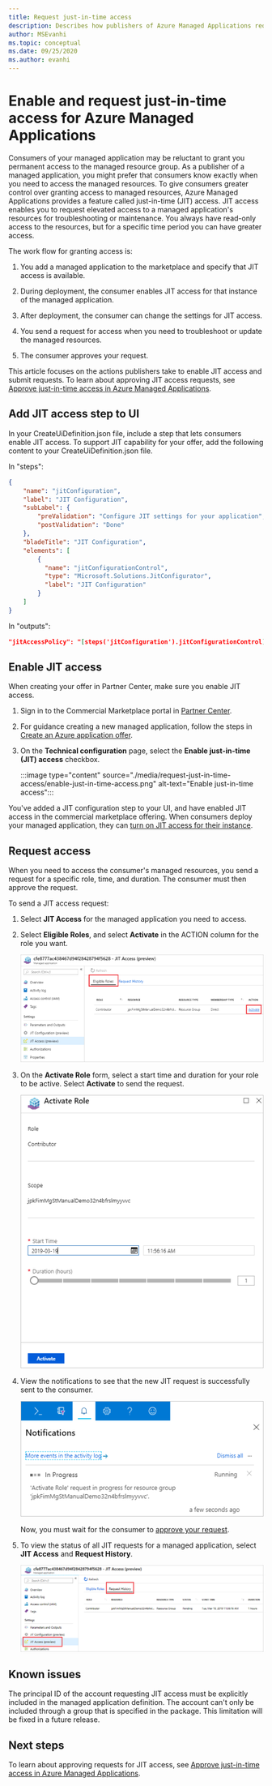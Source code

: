 ```yaml
---
title: Request just-in-time access
description: Describes how publishers of Azure Managed Applications request just-in-time access to a managed application.
author: MSEvanhi
ms.topic: conceptual
ms.date: 09/25/2020
ms.author: evanhi
---
```

# Enable and request just-in-time access for Azure Managed Applications

Consumers of your managed application may be reluctant to grant you permanent access to the managed resource group. As a publisher of a managed application, you might prefer that consumers know exactly when you need to access the managed resources. To give consumers greater control over granting access to managed resources, Azure Managed Applications provides a feature called just-in-time (JIT) access.
JIT access enables you to request elevated access to a managed application's resources for troubleshooting or maintenance. You always have read-only access to the resources, but for a specific time period you can have greater access.

The work flow for granting access is:

1. You add a managed application to the marketplace and specify that JIT access is available.

1. During deployment, the consumer enables JIT access for that instance of the managed application.

1. After deployment, the consumer can change the settings for JIT access.

1. You send a request for access when you need to troubleshoot or update the managed resources.

1. The consumer approves your request.

This article focuses on the actions publishers take to enable JIT access and submit requests. To learn about approving JIT access requests, see [Approve just-in-time access in Azure Managed Applications](approve-just-in-time-access.md).

## Add JIT access step to UI

In your CreateUiDefinition.json file, include a step that lets consumers enable JIT access. To support JIT capability for your offer, add the following content to your CreateUiDefinition.json file.

In "steps":

```json
{
    "name": "jitConfiguration",
    "label": "JIT Configuration",
    "subLabel": {
        "preValidation": "Configure JIT settings for your application",
        "postValidation": "Done"
    },
    "bladeTitle": "JIT Configuration",
    "elements": [
        {
          "name": "jitConfigurationControl",
          "type": "Microsoft.Solutions.JitConfigurator",
          "label": "JIT Configuration"
        }
    ]
}
```

In "outputs":

```json
"jitAccessPolicy": "[steps('jitConfiguration').jitConfigurationControl]"
```

## Enable JIT access

When creating your offer in Partner Center, make sure you enable JIT access.

1. Sign in to the Commercial Marketplace portal in [Partner Center](https://partner.microsoft.com/dashboard/commercial-marketplace/overview).

1. For guidance creating a new managed application, follow the steps in [Create an Azure application offer](../../marketplace/azure-app-offer-setup.md).

1. On the **Technical configuration** page, select the **Enable just-in-time (JIT) access** checkbox.

   :::image type="content" source="./media/request-just-in-time-access/enable-just-in-time-access.png" alt-text="Enable just-in-time access":::

You've added a JIT configuration step to your UI, and have enabled JIT access in the commercial marketplace offering. When consumers deploy your managed application, they can [turn on JIT access for their instance](approve-just-in-time-access.md#enable-during-deployment).

## Request access

When you need to access the consumer's managed resources, you send a request for a specific role, time, and duration. The consumer must then approve the request.

To send a JIT access request:

1. Select **JIT Access** for the managed application you need to access.

1. Select **Eligible Roles**, and select **Activate** in the ACTION column for the role you want.

   ![Activate request for access](./media/request-just-in-time-access/send-request.png)

1. On the **Activate Role** form, select a start time and duration for your role to be active. Select **Activate** to send the request.

   ![Activate access](./media/request-just-in-time-access/activate-access.png)

1. View the notifications to see that the new JIT request is successfully sent to the consumer.

   ![Notification](./media/request-just-in-time-access/in-progress.png)

   Now, you must wait for the consumer to [approve your request](approve-just-in-time-access.md#approve-requests).

1. To view the status of all JIT requests for a managed application, select **JIT Access** and **Request History**.

   ![View status](./media/request-just-in-time-access/view-status.png)

## Known issues

The principal ID of the account requesting JIT access must be explicitly included in the managed application definition. The account can't only be included through a group that is specified in the package. This limitation will be fixed in a future release.

## Next steps

To learn about approving requests for JIT access, see [Approve just-in-time access in Azure Managed Applications](approve-just-in-time-access.md).
